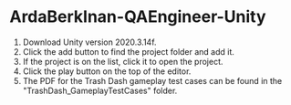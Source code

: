 # ArdaBerkInan-QAEngineer-Unity

1. Download Unity version 2020.3.14f.
2. Click the add button to find the project folder and add it.
3. If the project is on the list, click it to open the project.
4. Click the play button on the top of the editor.
5. The PDF for the Trash Dash gameplay test cases can be found in the "TrashDash_GameplayTestCases" folder.
